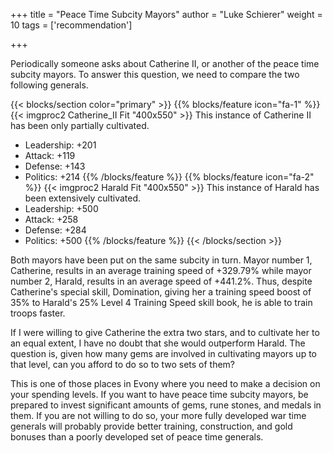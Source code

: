 +++
title = "Peace Time Subcity Mayors"
author = "Luke Schierer"
weight = 10
tags = ['recommendation']

+++

Periodically someone asks about Catherine II, or another of the peace time
subcity mayors.  To answer this question, we need to compare the two following
generals. 

{{< blocks/section color="primary" >}}
{{% blocks/feature icon="fa-1" %}}
{{< imgproc2 Catherine_II Fit "400x550" >}}
This instance of Catherine II has been only partially cultivated.
* Leadership: +201
* Attack: +119
* Defense: +143
* Politics: +214
{{% /blocks/feature %}}
{{% blocks/feature icon="fa-2" %}}
{{< imgproc2 Harald Fit "400x550" >}}
This instance of Harald has been extensively cultivated.
* Leadership: +500
* Attack: +258
* Defense: +284
* Politics: +500
{{% /blocks/feature %}}
{{< /blocks/section >}}

Both mayors have been put on the same subcity in turn.  Mayor number 1,
Catherine, results in an average training speed of +329.79% while mayor number
2, Harald, results in an average speed of +441.2%.  Thus, despite Catherine's
special skill, Domination, giving her a training speed boost of 35% to Harald's
25% Level 4 Training Speed skill book, he is able to train troops faster.

If I were willing to give Catherine the extra two stars, and to cultivate her
to an equal extent, I have no doubt that she would outperform Harald.  The
question is, given how many gems are involved in cultivating mayors up to that
level, can you afford to do so to two sets of them?

This is one of those places in Evony where you need to make a decision on your
spending levels.  If you want to have peace time subcity mayors, be prepared to
invest significant amounts of gems, rune stones, and medals in them.  If you
are not willing to do so, your more fully developed war time generals will
probably provide better training, construction, and gold bonuses than a poorly
developed set of peace time generals. 
